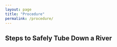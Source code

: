 ```yaml
---
layout: page
title: "Procedure"
permalink: /procedure/
---
```


## **Steps to Safely Tube Down a River**

